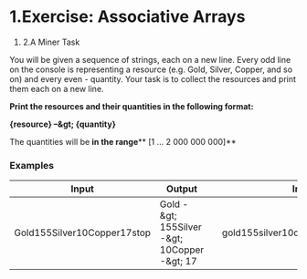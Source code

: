 ﻿# 1.Exercise: Associative Arrays


1. 2.A Miner Task

You will be given a sequence of strings, each on a new line. Every odd line on the console is representing a resource (e.g. Gold, Silver, Copper, and so on) and every even - quantity. Your task is to collect the resources and print them each on a new line.

**Print the resources and their quantities in the following format:**

**{resource} –\&gt; {quantity}**

The quantities will be **in the range**** [1 … 2 000 000 000]**

### Examples

| **Input** | **Output** |   | **Input** | **Output** |
| --- | --- | --- | --- | --- |
| Gold155Silver10Copper17stop | Gold -\&gt; 155Silver -\&gt; 10Copper -\&gt; 17 |   | gold155silver10copper17gold15stop | gold -\&gt; 170silver -\&gt; 10copper -\&gt; 17 |

